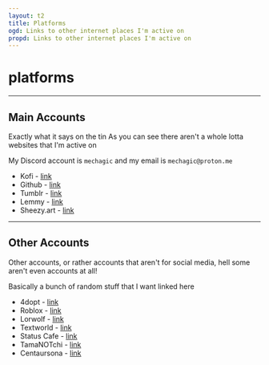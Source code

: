 ```yaml
---
layout: t2
title: Platforms
ogd: Links to other internet places I'm active on
propd: Links to other internet places I'm active on
---
```

# platforms

---

##  Main Accounts <i class="ph ph-suitcase"></i>

Exactly what it says on the tin
As you can see there aren't a whole lotta websites that I'm active on

My Discord account is `mechagic` and my email is `mechagic@proton.me `

- Kofi - [link <i class="ph ph-link"></i>](https://ko-fi.com/mechagic)
- Github - [link <i class="ph ph-link"></i>](https://github.com/mechagic/)
- Tumblr - [link <i class="ph ph-link"></i>](https://mechagic.tumblr.com/)
- Lemmy - [link <i class="ph ph-link"></i>](https://lemmy.world/u/MECHAGIC)
- Sheezy.art - [link <i class="ph ph-link"></i>](https://sheezy.art/mechagic)

---

## Other Accounts <i class="ph ph-briefcase-metal"></i>

Other accounts, or rather accounts that aren't for social media, hell some aren't even accounts at all!

Basically a bunch of random stuff that I want linked here

- 4dopt - [link <i class="ph ph-link"></i>](https://www.4dopt.com/profile.php?id=3732)
- Roblox - [link <i class="ph ph-link"></i>](https://www.roblox.com/users/5763807601/profile)
- Lorwolf - [link <i class="ph ph-link"></i>]( https://www.lorwolf.com/Play/ViewUser?id=14297)
- Textworld - [link <i class="ph ph-link"></i>](https://www.yourworldoftext.com/~mechagic/)
- Status Cafe - [link <i class="ph ph-link"></i>](https://status.cafe/users/mechagic)
- TamaNOTchi - [link <i class="ph ph-link"></i>](https://tamanotchi.world/u/7533)
- Centaursona - [link <i class="ph ph-link"></i>](https://perchance.org/centaursona-generator)
